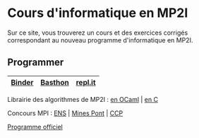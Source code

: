 # Cours d'informatique en MP2I

Sur ce site, vous trouverez un cours et des exercices corrigés correspondant au nouveau programme d'informatique en MP2I.  

## Programmer

| [Binder](https://mybinder.org/v2/gh/fortierq/mp2i-binder/main?urlpath=git-pull%3Frepo%3Dhttps%253A%252F%252Fgithub.com%252Ffortierq%252Fmp2i-2021%26urlpath%3Dlab%252Ftree%252Fmp2i-2021%252F%26branch%3Dmain) | [Basthon](https://notebook.basthon.fr/ocaml) | [repl.it](https://replit.com/languages/c) |
|:------:|:----------:|:-------:|

Librairie des algorithmes de MP2I : [en OCaml](https://github.com/fortierq/mp2i-library-ocaml) | [en C](https://github.com/fortierq/mp2i-library-c)  

Concours MPI : [ENS](https://diplome.di.ens.fr/informatique-ens) | [Mines Pont](https://www.concoursminesponts.fr/resources/pre%CC%81-Notice-MPI-2023-V1.0.pdf) | [CCP](https://www.concours-commun-inp.fr/fr/epreuves/les-epreuves-ecrites.html)

[Programme officiel](https://prepas.org/index.php?document=73)
